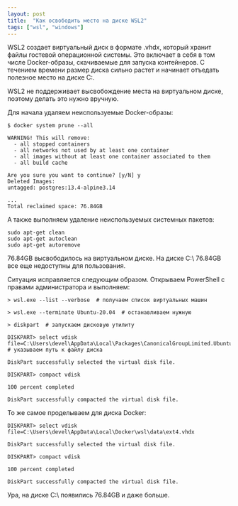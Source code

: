 ```yaml
---
layout: post
title:  "Как освободить место на диске WSL2"
tags: ["wsl", "windows"]
---
```


WSL2 создает виртуальный диск в формате .vhdx, который хранит файлы гостевой операционной системы.
Это включает в себя в том числе Docker-образы, скачиваемые для запуска контейнеров.
С течением времени размер диска сильно растет и начинает отъедать полезное место на диске C:\.

WSL2 не поддерживает высвобождение места на виртуальном диске, поэтому делать это нужно вручную.

Для начала удаляем неиспользуемые Docker-образы:

```shell
$ docker system prune --all

WARNING! This will remove:
  - all stopped containers
  - all networks not used by at least one container
  - all images without at least one container associated to them
  - all build cache

Are you sure you want to continue? [y/N] y
Deleted Images:
untagged: postgres:13.4-alpine3.14

...
Total reclaimed space: 76.84GB
```

А также выполняем удаление неиспользуемых системных пакетов:

```shell
sudo apt-get clean
sudo apt-get autoclean
sudo apt-get autoremove
```

76.84GB высвободилось на виртуальном диске. На диске C:\ 76.84GB все еще недоступны для пользования.

Ситуация исправляется следующим образом. Открываем PowerShell с правами администратора и выполняем:

```shell
> wsl.exe --list --verbose  # получаем список виртуальных машин

> wsl.exe --terminate Ubuntu-20.04  # останавливаем нужную

> diskpart  # запускаем дисковую утилиту

DISKPART> select vdisk file=C:\Users\devel\AppData\Local\Packages\CanonicalGroupLimited.Ubuntu20.04onWindows_79rhkp1fndgsc\LocalState\ext4.vhdx  # указываем путь к файлу диска

DiskPart successfully selected the virtual disk file.

DISKPART> compact vdisk

100 percent completed

DiskPart successfully compacted the virtual disk file.
```

То же самое проделываем для диска Docker:

```shell
DISKPART> select vdisk file=C:\Users\devel\AppData\Local\Docker\wsl\data\ext4.vhdx

DiskPart successfully selected the virtual disk file.

DISKPART> compact vdisk

100 percent completed

DiskPart successfully compacted the virtual disk file.
```

Ура, на диске C:\ появились 76.84GB и даже больше.
